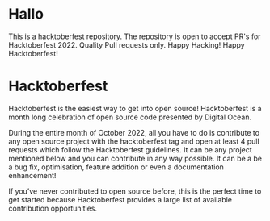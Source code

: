 # Hallo

This is a hacktoberfest repository.
The repository is open to accept PR's for Hacktoberfest 2022. Quality Pull requests only.
Happy Hacking! Happy Hacktoberfest!

# Hacktoberfest

Hacktoberfest is the easiest way to get into open source! Hacktoberfest is a month long celebration of open source code presented by Digital Ocean.

During the entire month of October 2022, all you have to do is contribute to any open source project with the hacktoberfest tag and open at least 4 pull requests which follow the Hacktoberfest guidelines. It can be any project mentioned below and you can contribute in any way possible. It can be a be a bug fix, optimisation, feature addition or even a documentation enhancement!

If you’ve never contributed to open source before, this is the perfect time to get started because Hacktoberfest provides a large list of available contribution opportunities.
